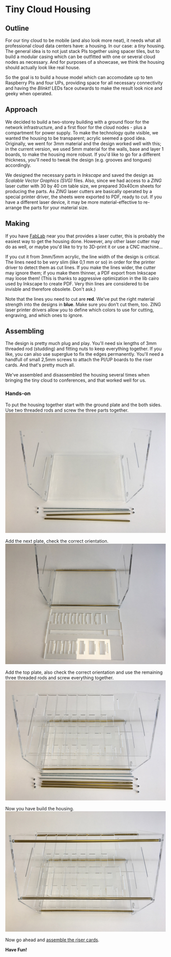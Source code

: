# Tiny Cloud Housing

## Outline
For our tiny cloud to be mobile (and also look more neat), it needs what all
professional cloud data centers have: a housing. In our case: a _tiny_ housing.
The general idea is to not just stack PIs together using spacer tiles, but to
build a modular casing which can be outfitted with one or several cloud nodes
as necessary. And for purposes of a showcase, we think the housing should
actually look like real house.

So the goal is to build a house model which can accomodate up to ten Raspberry
PIs and four UPs, providing space for all necessary connectivity and having
the _Blinkt!_ LEDs face outwards to make the result look nice and geeky when
operated.

## Approach
We decided to build a two-storey building with a ground floor for the network
infrastructure, and a first floor for the cloud nodes - plus a compartment for
power supply. To make the technology quite visible, we wanted the housing to
be transparent; acrylic seemed a good idea. Originally, we went for 3mm material and the design worked well with this; in the current version, we used 5mm
material for the walls, base and layer 1 boards, to make the housing more
robust. If you'd like to go for a different thickness,
you'll need to tweak the design (e.g. grooves and tongues) accordingly.

We designed the necessary parts in _Inkscape_ and saved the design as _Scalable
Vector Graphics (SVG)_ files. Also, since we had access to a _ZING_ laser cutter
with 30 by 40 cm table size, we prepared 30x40cm sheets for producing the parts.
As _ZING_ laser cutters are basically operated by a special printer driver, the
sheets were exported to PDF, ready to cut.
If you have a different laser device, it may be more material-effective to
re-arrange the parts for your material size.

## Making
If you have [FabLab](https://en.wikipedia.org/wiki/Fab_lab) near you that provides a laser cutter, this is
probably the easiest way to get the housing done. However, any other laser cutter
may do as well, or maybe you'd like to try to 3D-print it or use a CNC machine...

If you cut it from 3mm/5mm acrylic, the line width of the design is critical. The
lines need to be _very_ slim (like 0,1 mm or so) in order for the printer driver
to detect them as cut lines. If you make the lines wider, the cutter may ignore
them; if you make them thinner, a PDF export from Inkscape may loose them!
(This is thanks to aggressive optimization in the lib cairo used by Inkscape
to create PDF. Very thin lines are considered to be invisble and therefore
obsolete. Don't ask.)

Note that the lines you need to cut are **red**. We've put the right material
strength into the designs in **blue**. Make sure you don't cut them, too. ZING
laser printer drivers allow you to define which colors to use for cutting,
engraving, and which ones to ignore.

## Assembling
The design is pretty much plug and play. You'll need six lengths of 3mm threaded
rod (studding) and fitting nuts to keep everything together. If you like, you
can also use superglue to fix the edges permanently. You'll need a handfull of
small 2,5mm screws to attach the PI/UP boards to the riser cards. And that's
pretty much all.

We've assembled and disassembled the housing several times when bringing
the tiny cloud to conferences, and that worked well for us.

### Hands-on

To put the housing together start with the ground plate and the both sides. Use two threaded rods and screw the three parts together.
![](images/assembling01.jpg)

Add the next plate, check the correct orientation.
![](images/assembling02.jpg)

Add the top plate, also check the correct orientation and use the remaining three threaded rods and screw everything together.
![](images/assembling04.jpg)

Now you have build the housing.
![](images/assembling05.jpg)

Now go ahead and [assemble the riser cards](./RISERCARDS.md).

**Have Fun!**
